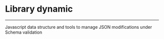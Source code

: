# Library dynamic
-----

Javascript data structure and tools to manage JSON modifications under Schema validation

